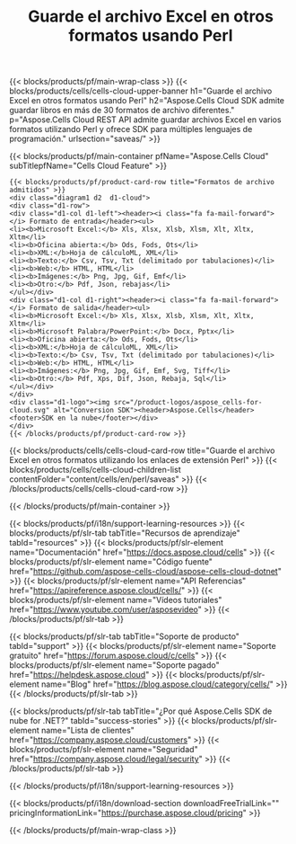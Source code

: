 ﻿---
title:  Guarde el archivo Excel en otros formatos usando Perl
description:  Aspose.Cells Cloud REST API admite guardar archivos Excel en varios formatos utilizando Perl y ofrece SDK para múltiples lenguajes de programación.
---
{{< blocks/products/pf/main-wrap-class >}}
{{< blocks/products/cells/cells-cloud-upper-banner h1="Guarde el archivo Excel en otros formatos usando Perl" h2="Aspose.Cells Cloud SDK admite guardar libros en más de 30 formatos de archivo diferentes." p="Aspose.Cells Cloud REST API admite guardar archivos Excel en varios formatos utilizando Perl y ofrece SDK para múltiples lenguajes de programación." urlsection="saveas/" >}}

{{< blocks/products/pf/main-container pfName="Aspose.Cells Cloud" subTitlepfName="Cells Cloud Feature" >}}

	{{< blocks/products/pf/product-card-row title="Formatos de archivo admitidos" >}}
	<div class="diagram1 d2  d1-cloud">
	<div class="d1-row">
	<div class="d1-col d1-left"><header><i class="fa fa-mail-forward"> </i> Formato de entrada</header><ul>
	<li><b>Microsoft Excel:</b> Xls, Xlsx, Xlsb, Xlsm, Xlt, Xltx, Xltm</li>
	<li><b>Oficina abierta:</b> Ods, Fods, Ots</li>
	<li><b>XML:</b>Hoja de cálculoML, XML</li>
	<li><b>Texto:</b> Csv, Tsv, Txt (delimitado por tabulaciones)</li>
	<li><b>Web:</b> HTML, HTML</li>
	<li><b>Imágenes:</b> Png, Jpg, Gif, Emf</li>
	<li><b>Otro:</b> Pdf, Json, rebajas</li>
	</ul></div>
	<div class="d1-col d1-right"><header><i class="fa fa-mail-forward"> </i> Formato de salida</header><ul>
	<li><b>Microsoft Excel:</b> Xls, Xlsx, Xlsb, Xlsm, Xlt, Xltx, Xltm</li>
	<li><b>Microsoft Palabra/PowerPoint:</b> Docx, Pptx</li>
	<li><b>Oficina abierta:</b> Ods, Fods, Ots</li>
	<li><b>XML:</b>Hoja de cálculoML, XML</li>
	<li><b>Texto:</b> Csv, Tsv, Txt (delimitado por tabulaciones)</li>
	<li><b>Web:</b> HTML, HTML</li>
	<li><b>Imágenes:</b> Png, Jpg, Gif, Emf, Svg, Tiff</li>
	<li><b>Otro:</b> Pdf, Xps, Dif, Json, Rebaja, Sql</li>
	</ul></div>
	</div>
	<div class="d1-logo"><img src="/product-logos/aspose_cells-for-cloud.svg" alt="Conversion SDK"><header>Aspose.Cells</header><footer>SDK en la nube</footer></div>
	</div>
	{{< /blocks/products/pf/product-card-row >}}
{{< blocks/products/cells/cells-cloud-card-row title="Guarde el archivo Excel en otros formatos utilizando los enlaces de extensión Perl" >}}
{{< blocks/products/cells/cells-cloud-children-list contentFolder="content/cells/en/perl/saveas" >}} 
{{< /blocks/products/cells/cells-cloud-card-row >}}


{{< /blocks/products/pf/main-container >}}

{{< blocks/products/pf/i18n/support-learning-resources >}}
{{< blocks/products/pf/slr-tab tabTitle="Recursos de aprendizaje" tabId="resources" >}}
{{< blocks/products/pf/slr-element name="Documentación" href="https://docs.aspose.cloud/cells" >}}
{{< blocks/products/pf/slr-element name="Código fuente" href="https://github.com/aspose-cells-cloud/aspose-cells-cloud-dotnet" >}}
{{< blocks/products/pf/slr-element name="API Referencias" href="https://apireference.aspose.cloud/cells/" >}}
{{< blocks/products/pf/slr-element name="Vídeos tutoriales" href="https://www.youtube.com/user/asposevideo" >}}
{{< /blocks/products/pf/slr-tab >}}

{{< blocks/products/pf/slr-tab tabTitle="Soporte de producto" tabId="support" >}}
{{< blocks/products/pf/slr-element name="Soporte gratuito" href="https://forum.aspose.cloud/c/cells" >}}
{{< blocks/products/pf/slr-element name="Soporte pagado" href="https://helpdesk.aspose.cloud" >}}
{{< blocks/products/pf/slr-element name="Blog" href="https://blog.aspose.cloud/category/cells/" >}}
{{< /blocks/products/pf/slr-tab >}}

{{< blocks/products/pf/slr-tab tabTitle="¿Por qué Aspose.Cells SDK de nube for .NET?" tabId="success-stories" >}}
{{< blocks/products/pf/slr-element name="Lista de clientes" href="https://company.aspose.cloud/customers" >}}
{{< blocks/products/pf/slr-element name="Seguridad" href="https://company.aspose.cloud/legal/security" >}}
{{< /blocks/products/pf/slr-tab >}}

{{< /blocks/products/pf/i18n/support-learning-resources >}}

{{< blocks/products/pf/i18n/download-section downloadFreeTrialLink="" pricingInformationLink="https://purchase.aspose.cloud/pricing" >}}

{{< /blocks/products/pf/main-wrap-class >}}
